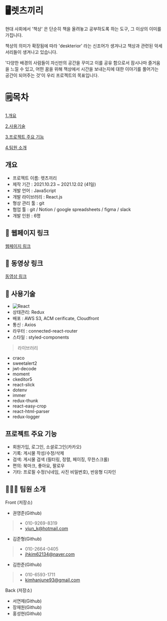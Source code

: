 # 🖥렛츠끼리

현대 사회에서 '책상' 은 단순히 책을 올려놓고 공부하도록 하는 도구, 그 이상의 이미를 가집니다.

책상의 의미가 확장됨에 따라 'deskterior' 라는 신조어가 생겨나고 책상과 관련된 악세서리들이 생겨나고 있습니다.

'다양한 배경의 사람들이 자신만의 공간을 꾸미고 이를 공유 함으로서 잠시나마 즐거움을 느낄 수 있고, 어떤 꿈을 위해 책상에서 시간을 보내는지에 대한 이야기를 풀어가는 공간이 되어주는 것'이 우리 프로젝트의 목표입니다.


# 🗒목차

[1.개요](#개요)

[2.사용기술](#사용기술)

[3.프로젝트 주요 기능](#프로젝트-주요-기능)

[4.팀원 소개](#팀원-소개)




## 개요
- 프로젝트 이름: 렛츠끼리
- 제작 기간 : 2021.10.23 ~ 2021.12.02 (41일)
- 개발 언어 : JavaScript
- 개발 라이브러리 : React.js
- 형상 관리 툴 : git
- 협업 툴 : git / Notion / google spreadsheets / figma / slack
- 개발 인원 : 6명



## 🔗 웹페이지 링크
[웹페이지 링크](https://letskkirri.com/)

## 🔗 동영상 링크
[동영상 링크](https://youtu.be/YNJTVbOcyKs)




## 🔨 사용기술
* ![React](https://img.shields.io/badge/React-61DAFB?style=flat-square&logo=React&logoColor=black)
* 상태관리: Redux
* 배포 : AWS S3, ACM cerificate, Cloudfront
* 통신 : Axios
* 라우터 : connected-react-router
* 스타일 : styled-components




> 라이브러리
- craco
- sweetalert2
- jwt-decode
- moment
- ckeditor5
- react-slick
- dotenv
- immer
- redux-thunk
- react-easy-crop
- react-html-parser
- redux-logger



## 프로젝트 주요 기능
- 회원가입, 로그인, 소셜로그인(카카오)
- 기록: 게시물 작성/수정/삭제
- 검색: 게시물 검색 (필터링, 정렬, 페이징, 무한스크롤)
- 편의: 북마크, 좋아요, 팔로우
- 기타: 프로필 수정(닉네임, 사진 비밀번호), 반응형 디자인




## 👨‍👨‍👦 팀원 소개

Front (저장소)

- 권영준(Github)
> - 010-9269-8319
> - yjun_k@hotmail.com
- 김준형(Github)
> - 010-2664-0405
> - jhkim62134@naver.com
- 김한준(Github)
> - 010-6593-1711
> - kimhanjune93@gmail.com

Back (저장소)

- 서연제(Github)
- 장재원(Github)
- 홍성현(Github)



